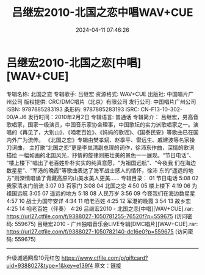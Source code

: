 ﻿---
title: 吕继宏2010-北国之恋中唱WAV+CUE
date: 2024-04-11 07:46:26
categories: WAV车载音乐、镜像
tags: 华语中文
---
# 吕继宏2010-北国之恋[中唱][WAV+CUE]

专辑名称: 北国之恋
专辑歌手: 吕继宏
资源格式: WAV+CUE
出版社: 中国唱片广州公司
版权提供: CRC/DMC唱片（北京）有限公司
发行公司: 中国唱片广州公司
ISBN: 9787885283193
条形码: 9787885283193
ISRC: CN-F13-10-302-00/A.J6
发行时间：2010年2月2日
专辑语言: 普通话
专辑简介：
吕继宏，男高音歌唱家，国家一级演员，中国音乐家协会理事，中国歌坛的实力派歌唱家之一。演唱的《再见了，大别山》、《咱老百姓》、《妈妈的歌谣》、《国泰民安》等歌曲已在国内外广为流传。
《北国之恋》专辑由樊孝斌、赵季平、雷远生、戚建波等名家操刀词曲，
主打歌“北国之恋”更是李岚清副总理的词作，徐沛东作曲，深情的歌词描绘
一幅如画的北国风光，抒情的旋律则把壮美的景色一一展现。“节日电话”、
“楼上楼下”唱出了老百姓朴朴实实的纯真意愿，“为祖国远航”、“今夜我
们在海边数星星”、“军港的晚霞”等歌曲表达了海军战士感人的情怀，徐沛
东的“遥远的地方”则深情唱诵了青藏高原的山美水美人更美……
专辑目录：
01 节日电话 5:08
02 我家清水门前流 3:07
03 百家门 3:08
04 北国之恋 4:50
05 楼上楼下 4:19
06 为祖国远航 3:05
07 遥远的地方 5:18
08 人民万岁 3:56
09 今夜我们在海边数星星 4:57
10 战士为国守安详 4:34
11 咱老百姓 4:25
12 军港的晚霞 3:54
13 故乡恋 4:25
14 咱老百姓（伴奏） 4:26
吕继宏2010 - 北国之恋[中唱][WAV+CUE].rar: https://url27.ctfile.com/f/9388027-1050781255-76520f?p=559675
(访问密码: 559675)
吕继宏2010 - 广州独唱音乐会LIVE专辑[DMC唱片][WAV+CUE].rar: https://url27.ctfile.com/f/9388027-1050782140-dc16e0?p=559675
(访问密码: 559675)
**********************************************************
升级城通网盘10元红包 https://www.ctfile.com/p/giftcard?uid=9388027&type=1&key=e139f4
原文：[链接](https://blog.sina.com.cn/s/blog_1647c7e760103153f.html)